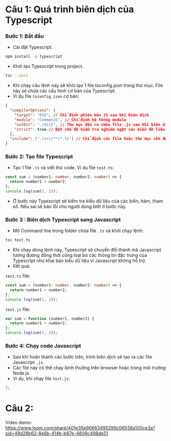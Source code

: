 # Câu 1: Quá trình biên dịch của Typescript

### Bước 1: Bắt đầu

- Cài đặt Typescript.

```bash
npm install -g typescript
```

- Khởi tạo Typescript trong project.

```bash
tsc --init
```

- Khi chạy câu lệnh này sẽ khỏi tạo 1 file tsconfig.json trong thư mục. File này sẽ chứa các cấu hình cơ bản của Typescript.
- Ví dụ file `tsconfig.json` cơ bản:

```json
{
  "compilerOptions": {
    "target": "ES5", // Chỉ định phiên bản JS sau khi biên dịch
    "module": "CommonJS", // Chỉ định hệ thống module
    "outDir": "./dist", // Thư mục đầu ra chứa file .js sau khi biên dịch
    "strict": true // Bật chế độ kiểm tra nghiêm ngặt các kiểu dữ liệu của hàm
  },
  "include": ["./src/**/*.ts"] // Chỉ định các file hoặc thư mục cần được biên dịch
}
```

### Bước 2: Tạo file Typescript

- Tạo 1 file `.ts` và viết thử code. Ví dụ file `test.ts`:

```ts
const sum = (number1: number, number2: number) => {
  return number1 + number2;
};
console.log(sum(1, 2));
```

- Ở bước này Typescript sẽ kiểm tra kiểu dữ liệu của các biến, hàm, tham số. Nếu sai sẽ báo lỗi cho người dùng biết ở bước này.

### Bước 3 : Biên dịch Typescript sang Javascript

- Mở Command line trong folder chứa file `.ts` và khởi chạy lệnh:

```bash
tsc test.ts
```

- Khi chạy dòng lệnh này, Typescript sẽ chuyển đổi thành mã Javascript tương đương đồng thời cũng loại bỏ các thông tin đặc trưng của Typescript như khai báo kiểu dữ liệu vì Javascript không hỗ trợ.
- Kết quả:

`test.ts` file:

```ts
const sum = (number1: number, number2: number) => {
  return number1 + number2;
};
console.log(sum(1, 2));
```

`test.js` file:

```js
var sum = function (number1, number2) {
  return number1 + number2;
};
console.log(sum(1, 2));
```

### Bước 4: Chạy code Javascript

- Sau khi hoàn thành các bước trên, trình biên dịch sẽ tạo ra các file Javascript `.js`.
- Các file này có thể chạy bình thường trên browser hoặc trong môi trường Node.js.
- Ví dụ, khi chạy file `test.js`:

```js
3;
```

# Câu 2:

Video demo: https://www.loom.com/share/401e35e90663495299c06539a100ce3a?sid=48d28b62-8e6b-414b-b67e-4809c498de51
